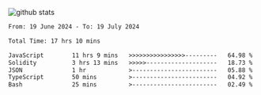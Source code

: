 
![github stats](https://github-readme-stats.vercel.app/api?username=realmahd1&show_icons=true&theme=codeSTACKr&hide_rank=true&count_private=true)

<!--START_SECTION:waka-->

```txt
From: 19 June 2024 - To: 19 July 2024

Total Time: 17 hrs 10 mins

JavaScript        11 hrs 9 mins   >>>>>>>>>>>>>>>>---------   64.98 %
Solidity          3 hrs 13 mins   >>>>>--------------------   18.73 %
JSON              1 hr            >------------------------   05.88 %
TypeScript        50 mins         >------------------------   04.92 %
Bash              25 mins         >------------------------   02.49 %
```

<!--END_SECTION:waka-->
